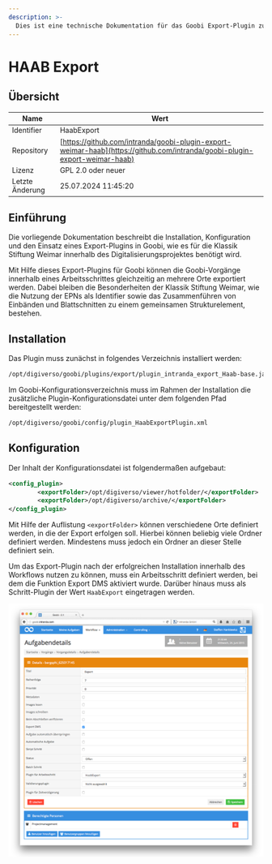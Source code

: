 ```yaml
---
description: >-
  Dies ist eine technische Dokumentation für das Goobi Export-Plugin zum Export in unterschiedliche Verzeichnisse für die Klassik Stiftung Weimar
---
```


# HAAB Export

## Übersicht

Name                     | Wert
-------------------------|-----------
Identifier               | HaabExport
Repository               | [https://github.com/intranda/goobi-plugin-export-weimar-haab](https://github.com/intranda/goobi-plugin-export-weimar-haab)
Lizenz              | GPL 2.0 oder neuer 
Letzte Änderung    | 25.07.2024 11:45:20


## Einführung
Die vorliegende Dokumentation beschreibt die Installation, Konfiguration und den Einsatz eines Export-Plugins in Goobi, wie es für die Klassik Stiftung Weimar innerhalb des Digitalisierungsprojektes benötigt wird.

Mit Hilfe dieses Export-Plugins für Goobi können die Goobi-Vorgänge innerhalb eines Arbeitsschrittes gleichzeitig an mehrere Orte exportiert werden. Dabei bleiben die Besonderheiten der Klassik Stiftung Weimar, wie die Nutzung der EPNs als Identifier sowie das Zusammenführen von Einbänden und Blattschnitten zu einem gemeinsamen Strukturelement, bestehen.


## Installation
Das Plugin muss zunächst in folgendes Verzeichnis installiert werden:

```bash
/opt/digiverso/goobi/plugins/export/plugin_intranda_export_Haab-base.jar
```

Im Goobi-Konfigurationsverzeichnis muss im Rahmen der Installation die zusätzliche Plugin-Konfigurationsdatei unter dem folgenden Pfad bereitgestellt werden:

```bash
/opt/digiverso/goobi/config/plugin_HaabExportPlugin.xml
```


## Konfiguration
Der Inhalt der Konfigurationsdatei ist folgendermaßen aufgebaut:

```xml
<config_plugin>
        <exportFolder>/opt/digiverso/viewer/hotfolder/</exportFolder>
        <exportFolder>/opt/digiverso/archive/</exportFolder>
</config_plugin>
```

Mit Hilfe der Auflistung `<exportFolder>` können verschiedene Orte definiert werden, in die der Export erfolgen soll. Hierbei können beliebig viele Ordner definiert werden. Mindestens muss jedoch ein Ordner an dieser Stelle definiert sein.

Um das Export-Plugin nach der erfolgreichen Installation innerhalb des Workflows nutzen zu können, muss ein Arbeitsschritt definiert werden, bei dem die Funktion Export DMS aktiviert wurde. Darüber hinaus muss als Schritt-Plugin der Wert `HaabExport` eingetragen werden.

![](images/goobi-plugin-export-weimar-haab_screen1.png)